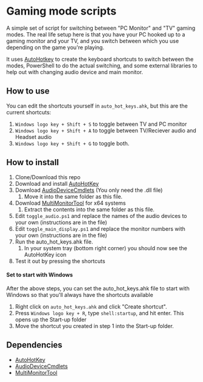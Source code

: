 # Gaming mode scripts

A simple set of script for switching between "PC Monitor" and "TV" gaming modes.
The real life setup here is that you have your PC hooked up to a gaming monitor and your TV, and you switch between which you use depending on the game you're playing.

It uses [AutoHotkey](https://www.autohotkey.com/) to create the keyboard shortcuts to switch between the modes, PowerShell to do the actual switching, and some external libraries to help out with changing audio device and main monitor.

## How to use
You can edit the shortcuts yourself in `auto_hot_keys.ahk`, but this are the current shortcuts:

1. `Windows logo key + Shift + S` to toggle between TV and PC monitor
2. `Windows logo key + Shift + A` to toggle between TV/Reciever audio and Headset audio
3. `Windows logo key + Shift + G` to toggle both.

## How to install
1. Clone/Download this repo
2. Download and install [AutoHotKey][1]
3. Download [AudioDeviceCmdlets][2] (You only need the .dll file)
	1. Move it into the same folder as this file.
4. Download [MultiMonitorTool][3] for x64 systems
	1. Extract the contents into the same folder as this file.
5. Edit `toggle_audio.ps1` and replace the names of the audio devices to your own (instructions are in the file)
6. Edit `toggle_main_display.ps1` and replace the monitor numbers with your own (instructions are in the file)
7. Run the auto_hot_keys.ahk file.
	1. In your system tray (bottom right corner) you should now see the AutoHotKey icon
8. Test it out by pressing the shortcuts

#### Set to start with Windows
After the above steps, you can set the auto_hot_keys.ahk file to start with Windows so that you'll always have the shortcuts available

1. Right click on `auto_hot_keys.ahk` and click "Create shortcut".
2. Press `Windows logo key + R`, type `shell:startup`, and hit enter. This opens up the Start-up folder
3. Move the shortcut you created in step 1 into the Start-up folder.

## Dependencies
- [AutoHotKey][1]
- [AudioDeviceCmdlets][2]
- [MultiMonitorTool][3]

[1]: https://www.autohotkey.com/
[2]: https://github.com/frgnca/AudioDeviceCmdlets
[3]: https://www.nirsoft.net/utils/multi_monitor_tool.html